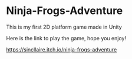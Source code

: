 # Ninja-Frogs-Adventure
This is my first 2D platform game made in Unity

Here is the link to play the game, hope you enjoy!



https://sincllaire.itch.io/ninja-frogs-adventure

